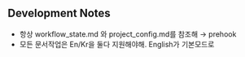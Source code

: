 ## Development Notes
- 항상 workflow_state.md 와 project_config.md를 참조해 → prehook
- 모든 문서작업은 En/Kr을 둘다 지원해야해. English가 기본모드로 
